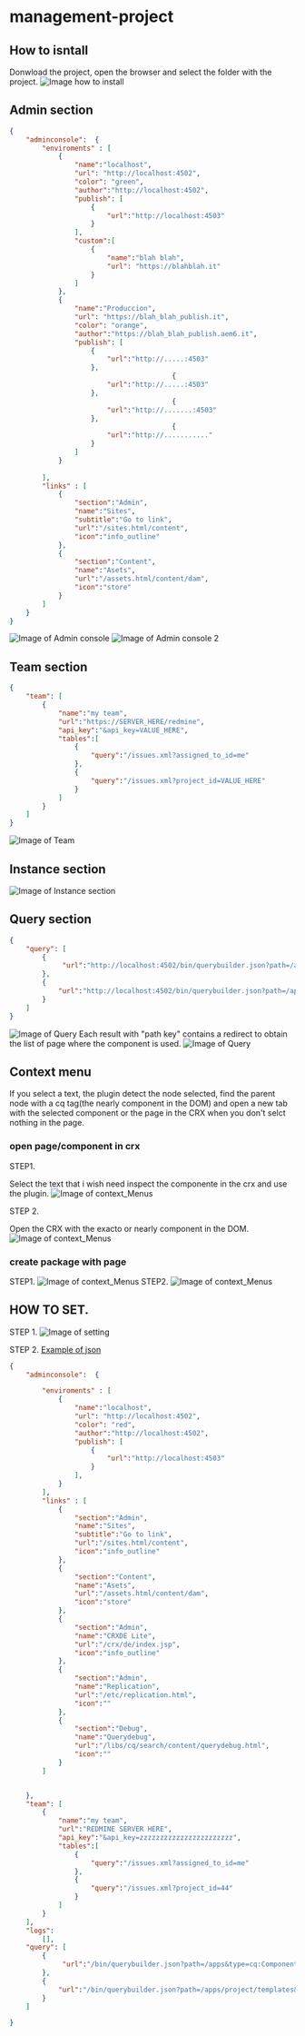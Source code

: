 # management-project


## How to isntall
Donwload the project, open the browser and select the folder with the project.
![Image how to install](https://github.com/AEM-PROJECTS/management-project/blob/master/documentation/install.png)
## Admin section
```json
{
    "adminconsole":  {
        "enviroments" : [
            {
                "name":"localhost",
                "url": "http://localhost:4502",
                "color": "green",
                "author":"http://localhost:4502",
                "publish": [
                    {
                        "url":"http://localhost:4503"
                    }
                ],
                "custom":[
                    {
                        "name":"blah blah",
                        "url": "https://blahblah.it"
                    }
                ]
            },
            {
                "name":"Produccion",
                "url": "https://blah_blah_publish.it",
                "color": "orange",
                "author":"https://blah_blah_publish.aem6.it",
                "publish": [
                    {
                        "url":"http://.....:4503"
                    },
                                        {
                        "url":"http://.....:4503"
                    },
                                        {
                        "url":"http://.......:4503"
                    },
                                        {
                        "url":"http://..........."
                    }
                ]
            }
            
        ],
        "links" : [
            {
                "section":"Admin",
                "name":"Sites",
                "subtitle":"Go to link",
                "url":"/sites.html/content",
                "icon":"info_outline"
            },
            {
                "section":"Content",
                "name":"Asets",
                "url":"/assets.html/content/dam",
                "icon":"store"
            }
        ]
    }
}
```
![Image of Admin console](https://github.com/AEM-PROJECTS/management-project/blob/master/documentation/admin.png)
![Image of Admin console 2](https://github.com/AEM-PROJECTS/management-project/blob/master/documentation/admin2.png)

## Team section
```json
{
    "team": [
        {
            "name":"my team",
            "url":"https://SERVER_HERE/redmine",
            "api_key":"&api_key=VALUE_HERE",
            "tables":[
                {
                    "query":"/issues.xml?assigned_to_id=me"
                },
                {
                    "query":"/issues.xml?project_id=VALUE_HERE"
                }
            ]
        }
    ]
}
```   
![Image of Team](https://github.com/AEM-PROJECTS/management-project/blob/master/documentation/team.png)

## Instance section
![Image of Instance section](https://github.com/AEM-PROJECTS/management-project/blob/master/documentation/monitor.png)


## Query section
```json 
{
    "query": [
        {
             "url":"http://localhost:4502/bin/querybuilder.json?path=/apps&type=cq:Component&p.limit=-1&orderby:path"
        }, 
        {
            "url":"http://localhost:4502/bin/querybuilder.json?path=/apps/PROJECT_HERE/templates&type=cq:Template&p.limit=-1&orderby:path"
        }
    ]
}
```
![Image of Query](https://github.com/AEM-PROJECTS/management-project/blob/master/documentation/query.PNG)
Each result with "path key" contains a redirect to obtain the list of page where the component is used.
![Image of Query](https://github.com/AEM-PROJECTS/management-project/blob/master/documentation/query2.PNG)

## Context menu
If you select a text, the plugin detect the node selected, find the parent node with a cq tag(the nearly component in the DOM) and open a new tab with the selected component or the page in the CRX when you don't selct nothing in the page.

### open page/component in crx
STEP1.

Select the text that i wish need inspect the componente in the crx and use the plugin.
![Image of context_Menus](https://github.com/AEM-PROJECTS/management-project/blob/master/documentation/context_menus_1.png)


STEP 2.

Open the CRX with the exacto or nearly component in the DOM.
![Image of context_Menus](https://github.com/AEM-PROJECTS/management-project/blob/master/documentation/context_menus_2.png)


### create package with page
STEP1.
![Image of context_Menus](https://github.com/AEM-PROJECTS/management-project/blob/master/documentation/download_page.png)
STEP2.
![Image of context_Menus](https://github.com/AEM-PROJECTS/management-project/blob/master/documentation/download_page_2.png)


## HOW TO SET.

STEP 1.
![Image of setting](https://github.com/AEM-PROJECTS/management-project/blob/master/documentation/setting.png)

STEP 2.
[Example of json](https://github.com/AEM-PROJECTS/management-project/blob/master/documentation/data.json)
```json 
{
    "adminconsole":  {

        "enviroments" : [
            {
                "name":"localhost",
                "url": "http://localhost:4502",
                "color": "red",
                "author":"http://localhost:4502",
                "publish": [
                    {
                        "url":"http://localhost:4503"
                    }
                ],
            }
        ],
        "links" : [
            {
                "section":"Admin",
                "name":"Sites",
                "subtitle":"Go to link",
                "url":"/sites.html/content",
                "icon":"info_outline"
            },
            {
                "section":"Content",
                "name":"Asets",
                "url":"/assets.html/content/dam",
                "icon":"store"
            },
            {
                "section":"Admin",
                "name":"CRXDE Lite",
                "url":"/crx/de/index.jsp",
                "icon":"info_outline"
            },
            {
                "section":"Admin",
                "name":"Replication",
                "url":"/etc/replication.html",
                "icon":""
            },
            {
                "section":"Debug",
                "name":"Querydebug",
                "url":"/libs/cq/search/content/querydebug.html",
                "icon":""
            }
        ]


    },
    "team": [
        {
            "name":"my team",
            "url":"REDMINE SERVER HERE",
            "api_key":"&api_key=zzzzzzzzzzzzzzzzzzzzzzz",
            "tables":[
                {
                    "query":"/issues.xml?assigned_to_id=me"
                },
                {
                    "query":"/issues.xml?project_id=44"
                }
            ]
        }
    ],
    "logs":
        [],
    "query": [
        {
             "url":"/bin/querybuilder.json?path=/apps&type=cq:Component&p.limit=-1&orderby:path"
        }, 
        {
            "url":"/bin/querybuilder.json?path=/apps/project/templates&type=cq:Template&p.limit=-1&orderby:path"
        }
    ]

}
```
